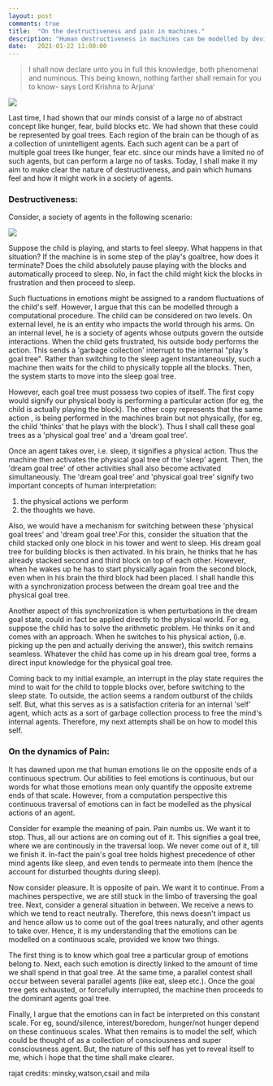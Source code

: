 ```yaml
---
layout: post
comments: true
title:  "On the destructiveness and pain in machines."
description: "Human destructiveness in machines can be modelled by devising a goal-tree switching logic. Furthermore, a machine can simulate pain by temporarily pausing the execution of it's internal goal trees. "
date:   2021-01-22 11:00:00
---
```

> I shall now declare unto you in full this knowledge, both phenomenal and numinous. This being known, nothing farther shall remain for you to know- says  Lord Krishna to Arjuna'

<div class="text-center">
<img class="img-fluid" src="{{ site.baseurl }}\assets\img\destruction\0.png">
</div>

Last time, I had shown that our minds consist of a large no of abstract concept like hunger, fear, build blocks etc. We had shown that these could be represented by goal trees. Each region of the brain can be though of as a collection of unintelligent agents. Each such agent can be a part of multiple goal trees like hunger, fear etc. since our minds have a limited no of such agents, but can perform a large no of tasks. Today, I shall make it my aim to make clear the nature of destructiveness, and pain which humans feel and how it might work in a society of agents. 

### Destructiveness:

Consider, a society of agents in the following scenario:

<div class="text-center">
<img class="img-fluid" src="{{ site.baseurl }}\assets\img\destruction\1.png">
</div>

Suppose the child is playing, and starts to feel sleepy. What happens in that situation? If the machine is in some step of the play's goaltree, how does it terminate? Does the child absolutely pause playing with the blocks and automatically proceed to sleep. No, in fact the child might kick the blocks in frustration and then proceed to sleep. 

Such fluctuations in emotions might be assigned to a random fluctuations of the child's self. However, I argue that this can be modelled through a computational procedure. The child can be considered on two levels. On external level, he is an entity who impacts the world through his arms. On an internal level, he is a society of agents whose outputs govern the outside interactions.  When the child gets frustrated, his outside body performs the action. This sends a 'garbage collection' interrupt to the internal "play's goal tree". Rather than switching to the sleep agent instantaneously, such a machine then waits for the child to physically topple all the blocks. Then, the system starts to move into the sleep goal tree. 

However, each goal tree must possess two copies of itself. The first copy would signify our physical body is performing a particular action (for eg, the child is actually playing the block). The other copy represents that the same action , is being performed in the machines brain but not physically, (for eg, the child 'thinks' that he plays with the block'). Thus I shall call these goal trees as a 'physical goal tree' and a 'dream goal tree'.

Once an agent takes over, i.e. sleep, it signifies a physical action. Thus the machine then activates the physical goal tree of the 'sleep' agent. Then, the 'dream goal tree' of other activities shall also become activated simultaneously. The 'dream goal tree' and 'physical goal tree' signify two important concepts of human interpretation: 
1. the physical actions we perform 
2. the thoughts we have. 

Also, we would have a mechanism for switching between these 'physical goal trees' and 'dream goal tree'.For this, consider the situation that the child stacked only one block in his tower and went to sleep. His dream goal tree for building blocks is then activated. In his brain, he thinks that he has already stacked second and third block on top of each other. However, when he wakes up he has to start physically again from the second block, even when in his brain the third block had been placed. I shall handle this with a synchronization process between the dream goal tree and the physical goal tree. 

Another aspect of this synchronization is when perturbations in the dream goal state, could in fact be applied directly to the physical world. For eg, suppose the child has to solve the arithmetic problem. He thinks on it and comes with an approach. When he switches to his physical action, (i.e. picking up the pen and actually deriving the answer), this switch remains seamless. Whatever the child has come up in his dream goal tree, forms a direct input knowledge for the physical goal tree. 

Coming back to my initial example, an interrupt in the play state requires the mind to wait for the child to topple blocks over, before switching to the sleep state. To outside, the action seems a random outburst of the childs self. But, what this serves as is a satisfaction criteria for an internal 'self' agent, which acts as a sort of garbage collection process to free the mind's internal agents. Therefore, my next attempts shall be on how to model this self. 

### On the dynamics of Pain: 

It has dawned upon me that human emotions lie on the opposite ends of a continuous spectrum. Our abilities to feel emotions is continuous, but our words for what those emotions mean only quantify the opposite extreme ends of that scale. However, from a computation perspective this continuous traversal of emotions can in fact be modelled as the physical actions of an agent. 

Consider for example the meaning of pain. Pain numbs us. We want it to stop. Thus, all our actions are on coming out of it. This signifies a goal tree, where we are continously in the traversal loop. We never come out of it, till we finish it. In-fact the pain's goal tree holds highest precedence of other mind agents like sleep, and even tends to permeate into them (hence the account for disturbed thoughts during sleep).

Now consider pleasure. It is opposite of pain. We want it to continue. From a machines perspective, we are still stuck in the limbo of traversing the goal tree. Next, consider a general situation in between. We receive a news to which we tend to react neutrally. Therefore, this news doesn't impact us and hence allow us to come out of the goal trees naturally, and other agents to take over. Hence, it is my understanding that the emotions can be modelled on a continuous scale, provided we know two things. 

The first thing is to know which goal tree a particular group of emotions belong to. Next, each such emotion is directly linked to the amount of time we shall spend in that goal tree. At the same time, a parallel contest shall occur between several parallel agents (like eat, sleep etc.). Once the goal tree gets exhausted, or forcefully interrupted, the machine then proceeds to the dominant agents goal tree.  

Finally, I argue that the emotions can in fact be interpreted on this constant scale. For eg, sound/silence, interest/boredom, hunger/not hunger depend on these continuous scales. What then remains is to model the self, which could be thought of as a collection of consciousness and super consciousness agent. But, the nature of this self has yet to reveal itself to me, which i hope that the time shall make clearer. 

rajat
credits: minsky,watson,csail and mila